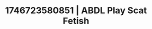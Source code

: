 ---
categories:
- Midnight fantasy
- AI-generated
- Raw connection
- Dark fantasy erotica
- Hands-on body
- Digital dominatrix
- ASMR
- Cosplay
image: /assets/images/1746723580851.jpg
layout: post
seo:
  description: Featured content with sensual Scat Fetish, ABDL Play. HD images available.
  keywords: Scat Fetish, ABDL Play
  og_image: /assets/images/1746723580851.jpg
  schema_type: VisualArtwork
tags:
- ABDL Play
- Scat Fetish
- '#1746723580851'
title: 1746723580851 | ABDL Play Scat Fetish
---